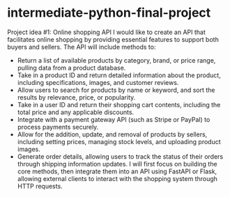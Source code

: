 # intermediate-python-final-project


Project idea #1: Online shopping API
I would like to create an API that facilitates online shopping by providing essential features to support both buyers and sellers. The API will include methods to:
- Return a list of available products by category, brand, or price range, pulling data from a product database.
- Take in a product ID and return detailed information about the product, including specifications, images, and customer reviews.
- Allow users to search for products by name or keyword, and sort the results by relevance, price, or popularity.
- Take in a user ID and return their shopping cart contents, including the total price and any applicable discounts.
- Integrate with a payment gateway API (such as Stripe or PayPal) to process payments securely.
- Allow for the addition, update, and removal of products by sellers, including setting prices, managing stock levels, and uploading product images.
- Generate order details, allowing users to track the status of their orders through shipping information updates.
I will first focus on building the core methods, then integrate them into an API using FastAPI or Flask, allowing external clients to interact with the shopping system through HTTP requests.
